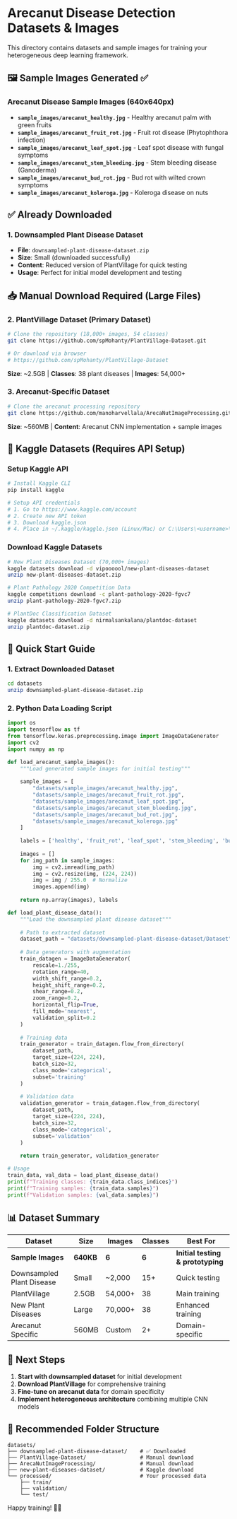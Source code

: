 # Arecanut Disease Detection Datasets & Images

This directory contains datasets and sample images for training your heterogeneous deep learning framework.

## 🖼️ Sample Images Generated ✅

### Arecanut Disease Sample Images (640x640px)
- **`sample_images/arecanut_healthy.jpg`** - Healthy arecanut palm with green fruits
- **`sample_images/arecanut_fruit_rot.jpg`** - Fruit rot disease (Phytophthora infection)
- **`sample_images/arecanut_leaf_spot.jpg`** - Leaf spot disease with fungal symptoms
- **`sample_images/arecanut_stem_bleeding.jpg`** - Stem bleeding disease (Ganoderma)
- **`sample_images/arecanut_bud_rot.jpg`** - Bud rot with wilted crown symptoms
- **`sample_images/arecanut_koleroga.jpg`** - Koleroga disease on nuts

## ✅ Already Downloaded

### 1. Downsampled Plant Disease Dataset
- **File**: `downsampled-plant-disease-dataset.zip`
- **Size**: Small (downloaded successfully)
- **Content**: Reduced version of PlantVillage for quick testing
- **Usage**: Perfect for initial model development and testing

## 📥 Manual Download Required (Large Files)

### 2. PlantVillage Dataset (Primary Dataset)
```bash
# Clone the repository (18,000+ images, 54 classes)
git clone https://github.com/spMohanty/PlantVillage-Dataset.git

# Or download via browser
# https://github.com/spMohanty/PlantVillage-Dataset
```
**Size**: ~2.5GB | **Classes**: 38 plant diseases | **Images**: 54,000+

### 3. Arecanut-Specific Dataset
```bash
# Clone the arecanut processing repository
git clone https://github.com/manoharvellala/ArecaNutImageProcessing.git
```
**Size**: ~560MB | **Content**: Arecanut CNN implementation + sample images

## 🔑 Kaggle Datasets (Requires API Setup)

### Setup Kaggle API
```bash
# Install Kaggle CLI
pip install kaggle

# Setup API credentials
# 1. Go to https://www.kaggle.com/account
# 2. Create new API token
# 3. Download kaggle.json
# 4. Place in ~/.kaggle/kaggle.json (Linux/Mac) or C:\Users\<username>\.kaggle\kaggle.json (Windows)
```

### Download Kaggle Datasets
```bash
# New Plant Diseases Dataset (70,000+ images)
kaggle datasets download -d vipoooool/new-plant-diseases-dataset
unzip new-plant-diseases-dataset.zip

# Plant Pathology 2020 Competition Data
kaggle competitions download -c plant-pathology-2020-fgvc7
unzip plant-pathology-2020-fgvc7.zip

# PlantDoc Classification Dataset  
kaggle datasets download -d nirmalsankalana/plantdoc-dataset
unzip plantdoc-dataset.zip
```

## 🚀 Quick Start Guide

### 1. Extract Downloaded Dataset
```bash
cd datasets
unzip downsampled-plant-disease-dataset.zip
```

### 2. Python Data Loading Script
```python
import os
import tensorflow as tf
from tensorflow.keras.preprocessing.image import ImageDataGenerator
import cv2
import numpy as np

def load_arecanut_sample_images():
    """Load generated sample images for initial testing"""
    
    sample_images = [
        "datasets/sample_images/arecanut_healthy.jpg",
        "datasets/sample_images/arecanut_fruit_rot.jpg", 
        "datasets/sample_images/arecanut_leaf_spot.jpg",
        "datasets/sample_images/arecanut_stem_bleeding.jpg",
        "datasets/sample_images/arecanut_bud_rot.jpg",
        "datasets/sample_images/arecanut_koleroga.jpg"
    ]
    
    labels = ['healthy', 'fruit_rot', 'leaf_spot', 'stem_bleeding', 'bud_rot', 'koleroga']
    
    images = []
    for img_path in sample_images:
        img = cv2.imread(img_path)
        img = cv2.resize(img, (224, 224))
        img = img / 255.0  # Normalize
        images.append(img)
    
    return np.array(images), labels

def load_plant_disease_data():
    """Load the downsampled plant disease dataset"""
    
    # Path to extracted dataset
    dataset_path = "datasets/downsampled-plant-disease-dataset/Dataset"
    
    # Data generators with augmentation
    train_datagen = ImageDataGenerator(
        rescale=1./255,
        rotation_range=40,
        width_shift_range=0.2,
        height_shift_range=0.2,
        shear_range=0.2,
        zoom_range=0.2,
        horizontal_flip=True,
        fill_mode='nearest',
        validation_split=0.2
    )
    
    # Training data
    train_generator = train_datagen.flow_from_directory(
        dataset_path,
        target_size=(224, 224),
        batch_size=32,
        class_mode='categorical',
        subset='training'
    )
    
    # Validation data  
    validation_generator = train_datagen.flow_from_directory(
        dataset_path,
        target_size=(224, 224),
        batch_size=32,
        class_mode='categorical',
        subset='validation'
    )
    
    return train_generator, validation_generator

# Usage
train_data, val_data = load_plant_disease_data()
print(f"Training classes: {train_data.class_indices}")
print(f"Training samples: {train_data.samples}")
print(f"Validation samples: {val_data.samples}")
```

## 📊 Dataset Summary

| Dataset | Size | Images | Classes | Best For |
|---------|------|--------|---------|----------|
| **Sample Images** | **640KB** | **6** | **6** | **Initial testing & prototyping** |
| Downsampled Plant Disease | Small | ~2,000 | 15+ | Quick testing |
| PlantVillage | 2.5GB | 54,000+ | 38 | Main training |
| New Plant Diseases | Large | 70,000+ | 38 | Enhanced training |
| Arecanut Specific | 560MB | Custom | 2+ | Domain-specific |

## 🔧 Next Steps

1. **Start with downsampled dataset** for initial development
2. **Download PlantVillage** for comprehensive training  
3. **Fine-tune on arecanut data** for domain specificity
4. **Implement heterogeneous architecture** combining multiple CNN models

## 📁 Recommended Folder Structure
```
datasets/
├── downsampled-plant-disease-dataset/    # ✅ Downloaded
├── PlantVillage-Dataset/                 # Manual download
├── ArecaNutImageProcessing/              # Manual download  
├── new-plant-diseases-dataset/           # Kaggle download
└── processed/                            # Your processed data
    ├── train/
    ├── validation/
    └── test/
```

Happy training! 🌱🤖